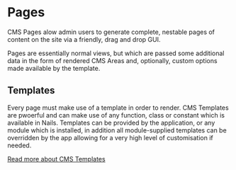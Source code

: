 # Pages

CMS Pages alow admin users to generate complete, nestable pages of content on the site via a friendly, drag and drop GUI.

Pages are essentially normal views, but which are passed some additional data in the form of rendered CMS Areas and, optionally, custom options made available by the template.



## Templates

Every page must make use of a template in order to render. CMS Templates are pwoerful and can make use of any function, class or constant which is available in Nails. Templates can be provided by the application, or any module which is installed, in addition all module-supplied templates can be overridden by the app allowing for a very high level of customisation if needed.

[Read more about CMS Templates](/docs/pages/templates.md)
